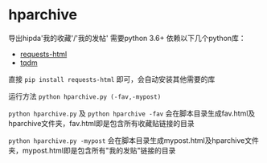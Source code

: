 # hparchive
导出hipda'我的收藏'/'我的发帖'
需要python 3.6+
依赖以下几个python库：
- [requests-html](https://github.com/kennethreitz/requests-html)
- [tqdm](https://github.com/tqdm/tqdm)

直接 `pip install requests-html` 即可，会自动安装其他需要的库

运行方法 `python hparchive.py (-fav,-mypost)`

`python hparchive.py` 及 `python hparchive -fav` 会在脚本目录生成fav.html及hparchive文件夹，fav.html即是包含所有收藏贴链接的目录

`python hparchive.py -mypost` 会在脚本目录生成mypost.html及hparchive文件夹，mypost.html即是包含所有"我的发贴"链接的目录


